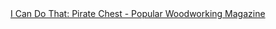<a href=" https://t.umblr.com/redirect?z=http%3A%2F%2Fwww.popularwoodworking.com%2Farticle%2Fpirate-chest&amp;t=NTk4MGVjNWE5NzUyODIyMjY1M2E1ODc3ZjczNGQxYmFkMDNmMzI1NSxXMUNGZExIUg%3D%3D&amp;b=t%3AqHVAHG4mRdaot7uHHBcIRA&amp;p=https%3A%2F%2Fweekendjoiner.com%2Fpost%2F70151426521%2Fi-can-do-that-pirate-chest-popular-woodworking&amp;m=0">
                        I Can Do That: Pirate Chest - Popular Woodworking Magazine                    </a>
